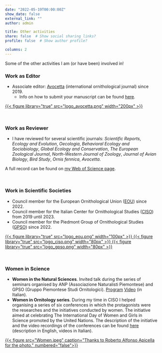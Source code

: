 ```yaml
---
date: "2022-05-19T00:00:00Z"
show_date: false
external_link: ""
author: admin

title: Other activities
share: false  # Show social sharing links?
profile: false  # Show author profile?

columns: 2
---
```

Some of the other activities I am (or have been) involved in!

### Work as Editor

* Associate editor: [Avocetta](`https://www.avocetta.org/`) (international ornithological journal) since 2019.
  * Info on how to submit your manuscript can be found [here](`https://www.avocetta.org/author-guidelines/`).

<a href="https://www.avocetta.org/">
{{< figure library="true" src="logo_avocetta.png" width="200px" >}}
</a>

<p> </p>

### Work as Reviewer

* I have reviewed for several scientific journals: _Scientific Reports_, _Ecology and Evolution_, _Oecologia_, _Behavioral Ecology and Sociobiology_, _Global Ecology and Conservation_, _The European Zoological Journal_, _North-Western Journal of Zoology_, _Journal of Avian Biology_, _Bird Study_, _Ornis fennica_, _Avocetta_.

A full record can be found on [my Web of Science page](`https://www.webofscience.com/wos/author/record/G-9512-2017`).

<p> </p>

### Work in Scientific Societies

* Council member for the European Ornithological Union ([EOU](`https://eounion.org/`)) since 2022.
* Council member for the Italian Center for Ornithological Studies ([CISO](`https://ciso-coi.it/en/`)) from 2019 until 2023.
* Council member for the Piedmont Group of Ornithological Studies ([GPSO](https://www.gpso.it/)) since 2022.

<div class="row justify-content-center">
<a href="https://eounion.org/" target="_blank" rel="noopener noreferrer">
{{< figure library="true" src="logo_eou.png" width="100px" >}}
</a>
<a href="https://ciso-coi.it/en/" target="_blank" rel="noopener noreferrer">
{{< figure library="true" src="logo_ciso.png" width="80px" >}}
</a>
<a href="https://www.gpso.it/" target="_blank" rel="noopener noreferrer">
{{< figure library="true" src="logo_gpso.png" width="80px" >}}
</a>
</div>

<p> </p>

### Women in Science

* **Women in the Natural Sciences**. Invited talk during the series of seminars organised by ANP (Associazione Naturalisti Piemontese) and GPSO (Gruppo Piemontese Studi Ornitologici). [Program](`https://naturalistipiemontesi.wordpress.com/2023/03/26/le-donne-nelle-scienze-naturali/`) [Video](`https://www.youtube.com/watch?v=XsYsxGwqd88`) (in Italian).
* **Women in Ornitology series**. During my time in CISO I helped organising a series of six conferences in which the protagonists were the researches and the initiatives conducted by women. The initiative aimed at celebrating The International Day of Women and Girls in Science promoted by the United Nations. The description of the initiative and the video recordings of the conferences can be found [here](`https://ciso-coi.it/en/attivita/le-donne-nellornitologia/`) (description in English, videos in Italian).

<a href="https://ciso-coi.it/en/attivita/le-donne-nellornitologia/" target="_blank" rel="noopener noreferrer">
{{< figure src="Women.jpeg" caption="Thanks to Roberto Alfonso Apicella for the photo." numbered="false">}}
</a>
